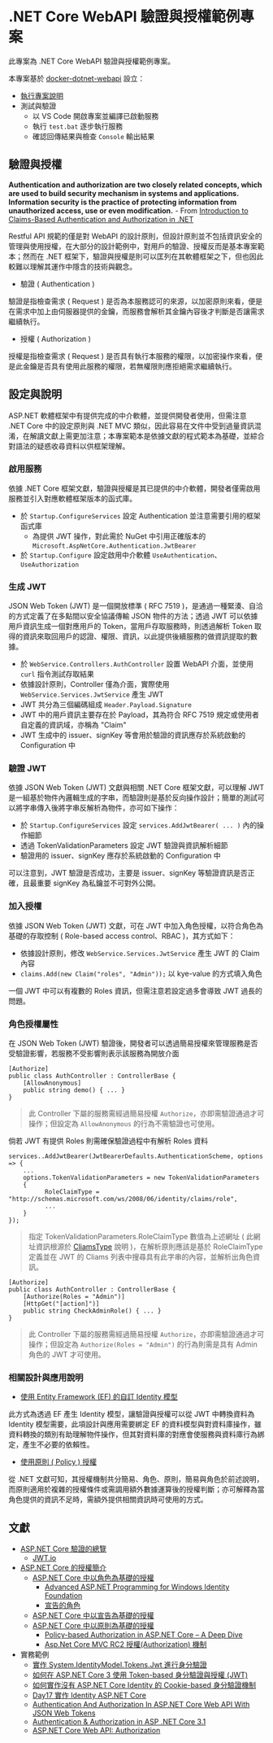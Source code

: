 # .NET Core WebAPI 驗證與授權範例專案

此專案為 .NET Core WebAPI 驗證與授權範例專案。

本專案基於 [docker-dotnet-webapi](https://github.com/eastmoon/docker-dotnet-webapi) 設立：

+ [執行專案說明](https://github.com/eastmoon/docker-dotnet-webapi#%E5%9F%B7%E8%A1%8C%E5%B0%88%E6%A1%88)
+ 測試與驗證
    - 以 VS Code 開啟專案並編譯已啟動服務
    - 執行 ```test.bat``` 逐步執行服務
    - 確認回傳結果與檢查 ```Console``` 輸出結果

## 驗證與授權

**Authentication and authorization are two closely related concepts, which are used to build security mechanism in systems and applications. Information security is the practice of protecting information from unauthorized access, use or even modification.** - From [Introduction to Claims-Based Authentication and Authorization in .NET](https://kariera.future-processing.pl/blog/introduction-to-claims-based-authentication-and-authorization-in-net/)

Restful API 規範的僅是對 WebAPI 的設計原則，但設計原則並不包括資訊安全的管理與使用授權，在大部分的設計範例中，對用戶的驗證、授權反而是基本專案範本；然而在 .NET 框架下，驗證與授權是則可以匡列在其軟體框架之下，但也因此較難以理解其運作中隱含的技術與觀念。

+ 驗證 ( Authentication )

驗證是指檢查需求 ( Request ) 是否為本服務認可的來源，以加密原則來看，便是在需求中加上由伺服器提供的金鑰，而服務會解析其金鑰內容後才判斷是否讓需求繼續執行。

+ 授權 ( Authorization )

授權是指檢查需求 ( Request ) 是否具有執行本服務的權限，以加密操作來看，便是此金鑰是否具有使用此服務的權限，若無權限則應拒絕需求繼續執行。

## 設定與說明

ASP.NET 軟體框架中有提供完成的中介軟體，並提供開發者使用，但需注意 .NET Core 中的設定原則與 .NET MVC 類似，因此容易在文件中受到過量資訊混淆，在解讀文獻上需更加注意；本專案範本是依據文獻的程式範本為基礎，並綜合對語法的疑惑收尋資料以供框架理解。

### 啟用服務

依據 .NET Core 框架文獻，驗證與授權是其已提供的中介軟體，開發者僅需啟用服務並引入對應軟體框架版本的函式庫。

+ 於 ```Startup.ConfigureServices``` 設定 Authentication 並注意需要引用的框架函式庫
    - 為提供 JWT 操作，對此需於 NuGet 中引用正確版本的 ```Microsoft.AspNetCore.Authentication.JwtBearer```
+ 於 ```Startup.Configure``` 設定啟用中介軟體 ```UseAuthentication```、```UseAuthorization```

### 生成 JWT

JSON Web Token (JWT) 是一個開放標準 ( RFC 7519 )，是通過一種緊湊、自洽的方式定義了在多點間以安全協議傳輸 JSON 物件的方法；透過 JWT 可以依據用戶資訊生成一個對應用戶的 Token，當用戶存取服務時，則透過解析 Token 取得的資訊來取回用戶的認證、權限、資訊，以此提供後續服務的做資訊提取的數據。

+ 於 ```WebService.Controllers.AuthController``` 設置 WebAPI 介面，並使用 ```curl``` 指令測試存取結果
+ 依據設計原則，Controller 僅為介面，實際使用 ```WebService.Services.JwtService``` 產生 JWT
+ JWT 共分為三個編碼組成 ```Header.Payload.Signature```
+ JWT 中的用戶資訊主要存在於 Payload，其為符合 RFC 7519 規定或使用者自定義的資訊域，亦稱為 "Claim"
+ JWT 生成中的 issuer、signKey 等會用於驗證的資訊應存於系統啟動的 Configuration 中

### 驗證 JWT

依據 JSON Web Token (JWT) 文獻與相關 .NET Core 框架文獻，可以理解 JWT 是一組基於物件內邏輯生成的字串，而驗證則是基於反向操作設計；簡單的測試可以將字串傳入後將字串反解析為物件，亦可如下操作：

+ 於 ```Startup.ConfigureServices``` 設定 ```services.AddJwtBearer( ... )``` 內的操作細節
+ 透過 TokenValidationParameters 設定 JWT 驗證與資訊解析細節
+ 驗證用的 issuer、signKey 應存於系統啟動的 Configuration 中

可以注意到，JWT 驗證是否成功，主要是 issuer、signKey 等驗證資訊是否正確，且最重要 signKey 為私鑰並不可對外公開。

### 加入授權

依據 JSON Web Token (JWT) 文獻，可在 JWT 中加入角色授權，以符合角色為基礎的存取控制 ( Role-based access control、RBAC )，其方式如下：

+ 依據設計原則，修改 ```WebService.Services.JwtService``` 產生 JWT 的 Claim 內容
+ ```claims.Add(new Claim("roles", "Admin"));``` 以 kye-value 的方式填入角色

一個 JWT 中可以有複數的 Roles 資訊，但需注意若設定過多會導致 JWT 過長的問題。

### 角色授權屬性

在 JSON Web Token (JWT) 驗證後，開發者可以透過簡易授權來管理服務是否受驗證影響，若服務不受影響則表示該服務為開放介面

```
[Authorize]
public class AuthController : ControllerBase {
    [AllowAnonymous]
    public string demo() { ... }
}
```
> 此 Controller 下屬的服務需經過簡易授權 ```Authorize```，亦即需驗證通過才可操作；但設定為 ```AllowAnonymous``` 的行為不需驗證也可使用。

倘若 JWT 有提供 Roles 則需確保驗證過程中有解析 Roles 資料

```
services..AddJwtBearer(JwtBearerDefaults.AuthenticationScheme, options => {
    ...
    options.TokenValidationParameters = new TokenValidationParameters
    {
          RoleClaimType = "http://schemas.microsoft.com/ws/2008/06/identity/claims/role",
          ...
    }
});
```
> 指定 TokenValidationParameters.RoleClaimType 數值為上述網址 ( 此網址資訊根源於 [CliamsType](https://docs.microsoft.com/zh-tw/dotnet/api/system.security.claims.claimtypes?view=net-5.0) 說明 )，在解析原則應該是基於 RoleClaimType 定義並在 JWT 的 Cliams 列表中搜尋具有此字串的內容，並解析出角色資訊。

```
[Authorize]
public class AuthController : ControllerBase {
    [Authorize(Roles = "Admin")]
    [HttpGet("[action]")]
    public string CheckAdminRole() { ... }
}
```
> 此 Controller 下屬的服務需經過簡易授權 ```Authorize```，亦即需驗證通過才可操作；但設定為 ```Authorize(Roles = "Admin")``` 的行為則需是具有 Admin 角色的 JWT 才可使用。

### 相關設計與應用說明

+ [使用 Entity Framework (EF) 的自訂 Identity 模型](https://docs.microsoft.com/zh-tw/aspnet/core/security/authentication/customize-identity-model?view=aspnetcore-3.1)

此方式為透過 EF 產生 Identity 模型，讓驗證與授權可以從 JWT 中轉換資料為 Identity 模型需要，此項設計與應用需要綁定 EF 的資料模型與對資料庫操作，雖資料轉換的類別有助理解物件操作，但其對資料庫的對應會使服務與資料庫行為綁定，產生不必要的依賴性。

+ [使用原則 ( Policy ) 授權](https://docs.microsoft.com/zh-tw/aspnet/core/security/authorization/policies?view=aspnetcore-3.1)

從 .NET 文獻可知，其授權機制共分簡易、角色、原則，簡易與角色於前述說明，而原則適用於複雜的授權條件或需調用額外數據運算後的授權判斷；亦可解釋為當角色提供的資訊不足時，需額外提供相關資訊時可使用的方式。

## 文獻

+ [ASP.NET Core 驗證的總覽](https://docs.microsoft.com/zh-tw/aspnet/core/security/authentication/?view=aspnetcore-3.1)
    - [JWT.io](https://jwt.io/)
+ [ASP.NET Core 的授權簡介](https://docs.microsoft.com/zh-tw/aspnet/core/security/authorization/introduction?view=aspnetcore-3.1)
    - [ASP.NET Core 中以角色為基礎的授權](https://docs.microsoft.com/zh-tw/aspnet/core/security/authorization/roles?view=aspnetcore-3.1)
        + [Advanced ASP.NET Programming for Windows Identity Foundation](https://www.microsoftpressstore.com/articles/article.aspx?p=2225067&seqNum=3)
        + [宣告的角色](https://docs.microsoft.com/zh-tw/windows-server/identity/ad-fs/technical-reference/the-role-of-claims)
    - [ASP.NET Core 中以宣告為基礎的授權](https://docs.microsoft.com/zh-tw/aspnet/core/security/authorization/claims?view=aspnetcore-3.1)
    - [ASP.NET Core 中以原則為基礎的授權](https://docs.microsoft.com/zh-tw/aspnet/core/security/authorization/policies?view=aspnetcore-3.1)
        + [Policy-based Authorization in ASP.NET Core – A Deep Dive](https://www.red-gate.com/simple-talk/dotnet/c-programming/policy-based-authorization-in-asp-net-core-a-deep-dive/)
        + [Asp.Net Core MVC RC2 授權(Authorization) 機制](https://dotblogs.com.tw/raymondfan/2016/05/25/aspnet_core_mvc_rc2_authorization)
+ 實務範例
    - [實作 System.IdentityModel.Tokens.Jwt 進行身分驗證](https://dotblogs.com.tw/yc421206/2019/01/08/authentication_via_ms_system_identitymodel_tokens_jwt)
    - [如何在 ASP.NET Core 3 使用 Token-based 身分驗證與授權 (JWT)](https://blog.miniasp.com/post/2019/12/16/How-to-use-JWT-token-based-auth-in-aspnet-core-31)
    - [如何實作沒有 ASP.NET Core Identity 的 Cookie-based 身分驗證機制](https://blog.miniasp.com/post/2019/12/25/asp-net-core-3-cookie-based-authentication)
    - [Day17 實作 Identity ASP.NET Core](https://ithelp.ithome.com.tw/articles/10238429)
    - [Authentication And Authorization In ASP.NET Core Web API With JSON Web Tokens](https://www.c-sharpcorner.com/article/authentication-and-authorization-in-asp-net-core-web-api-with-json-web-tokens/)
    - [Authentication & Authorization in ASP .NET Core 3.1](https://wakeupandcode.com/authentication-authorization-in-asp-net-core-3-1/)
    - [ASP.NET Core Web API: Authorization](https://auth0.com/docs/quickstart/backend/aspnet-core-webapi/01-authorization)
